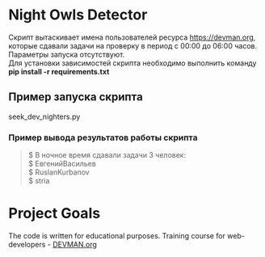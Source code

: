 # Night Owls Detector
Скрипт вытаскивает имена пользователей ресурса https://devman.org, которые сдавали задачи на проверку в период с 00:00 до 06:00 часов. Параметры запуска отсутствуют.  
Для установки зависимостей скрипта необходимо выполнить команду **pip install -r requirements.txt**

## Пример запуска скрипта
seek\_dev_nighters.py

### Пример вывода результатов работы скрипта
>$ В ночное время сдавали задачи 3 человек:  
>$ ЕвгенийВасильев  
>$ RuslanKurbanov  
>$ stria  

# Project Goals

The code is written for educational purposes. Training course for web-developers - [DEVMAN.org](https://devman.org)
